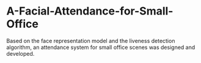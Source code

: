 # A-Facial-Attendance-for-Small-Office
Based on the face representation model and the liveness detection algorithm, an attendance system for small office scenes was designed and developed.
